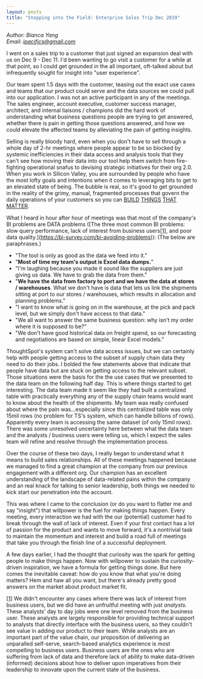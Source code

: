 ```yaml
---
layout: posts
title: "Stepping into the Field: Enterprise Sales Trip Dec 2019"
---
```

*Author: Bianca Yang*<br>
*Email: <a href="mailto:ipacifics@gmail.com?subject=Hello from the XDRT Blog">ipacifics@gmail.com</a>*<br>

I went on a sales trip to a customer that just signed an expansion deal with us on Dec 9 - Dec 11. I'd been
wanting to go visit a customer for a while at that point, so I could get grounded in the all important,
oft-talked about but infrequently sought for insight into "user experience".

Our team spent 1.5 days with the customer, teasing out the exact use cases and teams that our product
could serve and the data sources we could pull into our application. I was not an active participant
in any of the meetings. The sales engineer, account executive, customer success manager, architect, and
internal liaisons / champions did the hard work of understanding what business questions people are trying
to get answered, whether there is pain in getting those questions answered, and how we could elevate the
affected teams by alleviating the pain of getting insights.

Selling is really bloody hard, even when you don't have to sell through a whole day of 2-hr meetings where
people appear to be so blocked by systemic inefficiencies in their data access and analysis tools that
they can't see how moving their data into our tool help them switch from fire-fighting operational
snafus to devising strategic initiatives for their org 2.0. When you work in Silicon Valley, you are surrounded
by people who have the most lofty goals and intentions when it comes to leveraging bits to get to an elevated
state of being. The bubble is real, so it's good to get grounded in the reality of the grimy, manual,
fragmented processes that govern the daily operations of your customers so you can
[BUILD](https://web.archive.org/web/20140208033540/http://betashop.com/post/32913573235/90-things-ive-learned-from-founding-4-technology)
[THINGS](https://blog.samaltman.com/startup-advice) [THAT](http://www.defmacro.org/2013/07/23/startup-lessons.html)
[MATTER](https://web.archive.org/web/20130919195047/http://betashop.com/post/1417413108/57-things-ive-learned-founding-3-tech-companies).

What I heard in hour after hour of meetings was that most of the company's BI problems are DATA problems
([The three most common BI problems: slow query performance, lack of interest from business users[[1]](#1d)<a name="1u"></a>, and poor
data quality.](https://bi-survey.com/bi-avoiding-problems)): (The below are paraphrases.)
* "The tool is only as good as the data we feed into it."
* "__Most of time my team's output is Excel data dumps.__"
* "I'm laughing because you made it sound like the suppliers are just giving us data. We have to grab the
data from them."
* "__We have the data from factory to port and we have the data at stores / warehouses__. What we don't have is
data that lets us link the shipments sitting at port to our stores / warehouses, which results in allocation
and planning problems."
* "I want to know what is going on in the warehouse, at the pick and pack level, but we simply don't have access to
that data."
* "We all want to answer the same business question: why isn't my order where it is supposed to be?"
* "We don't have good historical data on freight spend, so our forecasting and negotiations are based on simple,
linear Excel models."

ThoughtSpot's system can't solve data access issues, but we can certainly help with
people getting access to the subset of supply chain data they need to do their jobs. I bolded the few statements above that
indicate that people have data but are stuck on getting access to the relevant subset. Those situations were the basis for the
the use cases that we presented to the data team on the following half day. This is where things started to get
interesting. The data team made it seem like they had built a centralized table with practically everything any of the supply chain teams
would want to know about the health of the shipments. My team was really confused about where the pain was...especially since this
centralized table was only 15mil rows (no problem for TS's system, which can handle billions of rows). Apparently every team is accessing the same
dataset (of only 15mil rows). There was some unresolved uncertainty here between what the data team and the analysts / business users
were telling us, which I expect the sales team will refine and resolve through the implementation process.

Over the course of these two days, I really began to understand what it means to build sales relationships. All of these meetings
happened because we managed to find a great champion at the company from our previous engagement with a different org.
Our champion has an excellent understanding of the landscape of data-related pains within the company and an real knack
for talking to senior leadership, both things we needed to kick start our penetration into the account.

This was where I came to the conclusion (or do you want to flatter me and say "insight") that willpower is the fuel
for making things happen. Every meeting, every interaction we had with the our (potential) customer had to break through
the wall of lack of interest. Even if your first contact has a lot of passion for the product and wants to move forward, it's
a nontrivial task to maintain the momentum and interest and build a road full of meetings that take you through the finish line of
a successful deployment.

A few days earlier, I had the thought that curiosity was the spark for getting people to make things happen. Now
with willpower to sustain the curiosity-driven inspiration, we have a formula for getting things done. But here
comes the inevitable caveat: how do you know that what you're doing matters? Hem and haw all you want, but
there's already pretty good answers on the market about product market fit.

[[1]](#1u)<a name="1d"></a> We didn't encounter any cases where there was lack of interest from business users,
but we did have an unfruitful meeting with just _analysts_. These analysts' day to day jobs were one level removed from the
business user. These analysts are largely responsible for providing technical support to analysts that directly interface with the
business users, so they couldn't see value in adding our product to their team. While analysts are an important part of the
value chain, our proposition of delivering an unparalled self-serve, search-based analytics experience is most compelling
to business users. Business users are the ones who are suffering from lack of data and therefore lack of ability to make
data-driven (informed) decisions about how to deliver upon imperatives from their leadership to innovate upon the current state of the business.
